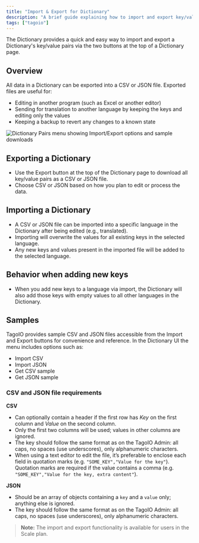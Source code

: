 ```yaml
---
title: "Import & Export for Dictionary"
description: "A brief guide explaining how to import and export key/value pairs in a Dictionary on TagoIO, including supported file formats, typical use cases, import behavior, and where to get sample files."
tags: ["tagoio"]
---
```

The Dictionary provides a quick and easy way to import and export a Dictionary's key/value pairs via the two buttons at the top of a Dictionary page.

## Overview
All data in a Dictionary can be exported into a CSV or JSON file. Exported files are useful for:
- Editing in another program (such as Excel or another editor)
- Sending for translation to another language by keeping the keys and editing only the values
- Keeping a backup to revert any changes to a known state

![Dictionary Pairs menu showing Import/Export options and sample downloads](/docs_imagem/tagoio/import-export-for-dictionary-2.png)

## Exporting a Dictionary
- Use the Export button at the top of the Dictionary page to download all key/value pairs as a CSV or JSON file.
- Choose CSV or JSON based on how you plan to edit or process the data.

## Importing a Dictionary
- A CSV or JSON file can be imported into a specific language in the Dictionary after being edited (e.g., translated).
- Importing will overwrite the values for all existing keys in the selected language.
- Any new keys and values present in the imported file will be added to the selected language.

## Behavior when adding new keys
- When you add new keys to a language via import, the Dictionary will also add those keys with empty values to all other languages in the Dictionary.

## Samples
TagoIO provides sample CSV and JSON files accessible from the Import and Export buttons for convenience and reference. In the Dictionary UI the menu includes options such as:
- Import CSV
- Import JSON
- Get CSV sample
- Get JSON sample

### CSV and JSON file requirements
**CSV**
- Can optionally contain a header if the first row has *Key* on the first column and *Value* on the second column.
- Only the first two columns will be used; values in other columns are ignored.
- The key should follow the same format as on the TagoIO Admin: all caps, no spaces (use underscores), only alphanumeric characters.
- When using a text editor to edit the file, it’s preferable to enclose each field in quotation marks (e.g. `"SOME_KEY","Value for the key"`). Quotation marks are required if the value contains a comma (e.g. `"SOME_KEY","Value for the key, extra content"`).

**JSON**
- Should be an array of objects containing a `key` and a `value` only; anything else is ignored.
- The key should follow the same format as on the TagoIO Admin: all caps, no spaces (use underscores), only alphanumeric characters.

> **Note:** The import and export functionality is available for users in the Scale plan.